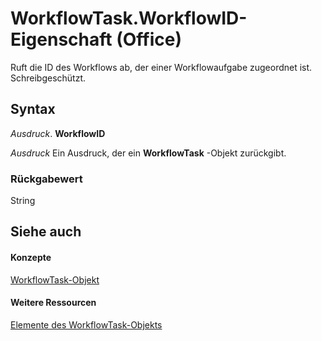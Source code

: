
# WorkflowTask.WorkflowID-Eigenschaft (Office)

Ruft die ID des Workflows ab, der einer Workflowaufgabe zugeordnet ist. Schreibgeschützt.


## Syntax

 _Ausdruck_. **WorkflowID**

 _Ausdruck_ Ein Ausdruck, der ein **WorkflowTask** -Objekt zurückgibt.


### Rückgabewert

String


## Siehe auch


#### Konzepte


[WorkflowTask-Objekt](9d17947e-f12a-2f97-7888-8d5ec9f85011.md)
#### Weitere Ressourcen


[Elemente des WorkflowTask-Objekts](http://msdn.microsoft.com/library/035ead58-23bb-4518-2720-8862051aeb41%28Office.15%29.aspx)